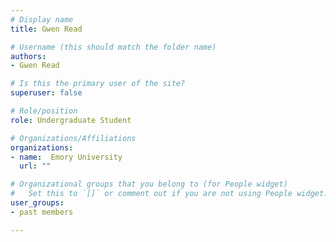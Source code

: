 ```yaml
---
# Display name
title: Gwen Read 

# Username (this should match the folder name)
authors:
- Gwen Read

# Is this the primary user of the site?
superuser: false

# Role/position
role: Undergraduate Student

# Organizations/Affiliations
organizations:
- name:  Emory University
  url: ""

# Organizational groups that you belong to (for People widget)
#   Set this to `[]` or comment out if you are not using People widget.
user_groups:
- past members

---
```


